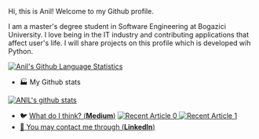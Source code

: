Hi, this is Anil! Welcome to my Github profile.

I am a master's degree student in Software Engineering at Bogazici University. I love being in the IT industry and contributing applications that affect user's life.
I will share projects on this profile which is developed wih Python. 

[![Anil's Github Language Statistics](https://github-readme-stats.vercel.app/api/?username=anilkilickaplan)](https://github.com/anuraghazra/github-readme-stats)


- :factory:	 My Github stats 
    
[![ANIL's github stats](https://github-readme-stats.vercel.app/api?username=anilkilickaplan&count_private=true&show_icons=true&theme=radical&hide_rank=false)](https://github.com/anuraghazra/github-readme-stats)



- 🐦 [What do I think? (**Medium**)](https://medium.com/@anilkilickaplan)
<a target="_blank" href="https://github-readme-medium-recent-article.vercel.app/medium/@anilkilickaplan/0"><img src="https://github-readme-medium-recent-article.vercel.app/medium/@anilkilickaplan/0" alt="Recent Article 0">
  <a target="_blank" href="https://github-readme-medium-recent-article.vercel.app/medium/@anilkilickaplan/1"><img src="https://github-readme-medium-recent-article.vercel.app/medium/@anilkilickaplan/1" alt="Recent Article 1">
- 🏹 [You may contact me through (**LinkedIn**)](https://linkedin.com/in/anilkilickaplan)
